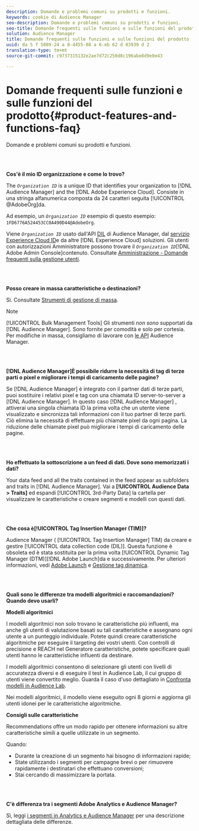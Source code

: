 ```yaml
---
description: Domande e problemi comuni su prodotti e funzioni.
keywords: cookie di Audience Manager
seo-description: Domande e problemi comuni su prodotti e funzioni.
seo-title: Domande frequenti sulle funzioni e sulle funzioni del prodotto
solution: Audience Manager
title: Domande frequenti sulle funzioni e sulle funzioni del prodotto
uuid: da 5 f 5089-24 a 8-4455-88 a 6-eb 62 d 83939 d 2
translation-type: tm+mt
source-git-commit: c9737315132e2ae7d72c250d8c196abe8d9e0e43

---
```



# Domande frequenti sulle funzioni e sulle funzioni del prodotto{#product-features-and-functions-faq}

Domande e problemi comuni su prodotti e funzioni.

<br> 

<!-- 

faq_features_functions.xml

 -->

**Cos&#39;è il mio ID organizzazione e come lo trovo?**

The *`Organization ID`* is a unique ID that identifies your organization to [!DNL Audience Manager] and the [!DNL Adobe Experience Cloud]. Consiste in una stringa alfanumerica composta da 24 caratteri seguita [!UICONTROL @AdobeOrg]da.

Ad esempio, un *`Organization ID`* esempio di questo esempio: `1FD6776A524453CC0A490D44@AdobeOrg`.

Viene *`Organization ID`* usato dall&#39;API [DIL](../dil/dil-overview.md) di Audience Manager, dal [servizio Experience Cloud ID](https://marketing.adobe.com/resources/help/en_US/mcvid/)e da altre [!DNL Experience Cloud] soluzioni. Gli utenti con autorizzazioni Amministratore possono trovare il *`Organization ID`*[!DNL Adobe Admin Console]contenuto. Consultate [Amministrazione - Domande frequenti sulla gestione utenti](https://marketing.adobe.com/resources/help/en_US/mcloud/admin_getting_started.html).

<br> 

**Posso creare in massa caratteristiche o destinazioni?**

Sì. Consultate [Strumenti di gestione di massa](../reference/bulk-management-tools/bulk-management-intro.md).

>[!NOTE]
>
>[!UICONTROL Bulk Management Tools] Gli strumenti *non sono* supportati da [!DNL Audience Manager]. Sono fornite per comodità e solo per cortesia. Per modifiche in massa, consigliamo di lavorare con [le API](../api/api.md) Audience Manager.

<br> 

**[!DNL Audience Manager]È possibile ridurre la necessità di tag di terze parti o pixel e migliorare i tempi di caricamento delle pagine?**

Se [!DNL Audience Manager] è integrato con il partner dati di terze parti, puoi sostituire i relativi pixel e tag con una chiamata ID server-to-server a [!DNL Audience Manager]. In questo caso [!DNL Audience Manager] , attiverai una singola chiamata ID la prima volta che un utente viene visualizzato e sincronizza tali informazioni con il tuo partner di terze parti. Ciò elimina la necessità di effettuare più chiamate pixel da ogni pagina. La riduzione delle chiamate pixel può migliorare i tempi di caricamento delle pagine.

<br> 

**Ho effettuato la sottoscrizione a un feed di dati. Dove sono memorizzati i dati?**

Your data feed and all the traits contained in the feed appear as subfolders and traits in [!DNL Audience Manager]. Vai a **[!UICONTROL Audience Data > Traits]** ed espandi [!UICONTROL 3rd-Party Data] la cartella per visualizzare le caratteristiche o creare segmenti e modelli con questi dati.

<br> 

**Che cosa è[!UICONTROL Tag Insertion Manager (TIM)]?**

Audience Manager ( [!UICONTROL Tag Insertion Manager] TIM) da creare e gestire [!UICONTROL data collection code (DIL)]. Questa funzione è obsoleta ed è stata sostituita per la prima volta [!UICONTROL Dynamic Tag Manager (DTM)][!DNL Adobe Launch]da e successivamente. Per ulteriori informazioni, vedi [Adobe Launch](https://docs.adobelaunch.com/) e [Gestione tag dinamica](https://marketing.adobe.com/resources/help/en_US/dtm/).

<br> 

**Quali sono le differenze tra modelli algoritmici e raccomandazioni? Quando devo usarli?**

**Modelli algoritmici**

I modelli algoritmici non solo trovano le caratteristiche più influenti, ma anche gli utenti di valutazione basati su tali caratteristiche e assegnano ogni utente a un punteggio individuale. Potete quindi creare caratteristiche algoritmiche per eseguire il targeting dei vostri utenti. Con controlli di precisione e REACH nel Generatore caratteristiche, potete specificare quali utenti hanno le caratteristiche influenti da destinare.

I modelli algoritmici consentono di selezionare gli utenti con livelli di accuratezza diversi e di eseguire il test in Audience Lab, il cui gruppo di utenti viene convertito meglio. Guarda il caso d&#39;uso dettagliato in [Confronta modelli in Audience Lab](../features/audience-lab/audience-lab-use-cases.md#compare-models).

Nei modelli algoritmici, il modello viene eseguito ogni 8 giorni e aggiorna gli utenti idonei per le caratteristiche algoritmiche.

**Consigli sulle caratteristiche**

Recommendations offre un modo rapido per ottenere informazioni su altre caratteristiche simili a quelle utilizzate in un segmento.

Quando:

* Durante la creazione di un segmento hai bisogno di informazioni rapide;
* State utilizzando i segmenti per campagne brevi o per rimuovere rapidamente i destinatari che effettuano conversioni;
* Stai cercando di massimizzare la portata.

<br> 

**C&#39;è differenza tra i segmenti Adobe Analytics e Audience Manager?**

Sì, leggi [i segmenti in Analytics e Audience Manager](https://marketing.adobe.com/resources/help/en_US/analytics/audiences/aam-analytics-segments.html) per una descrizione dettagliata delle differenze.
